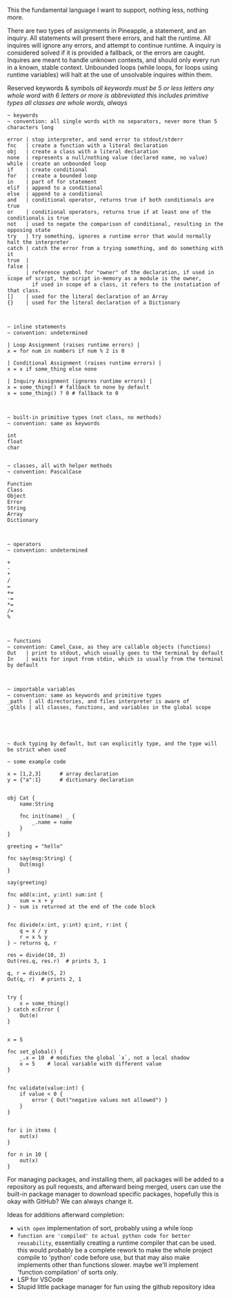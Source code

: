 This the fundamental language I want to support, nothing less, nothing more.

There are two types of assignments in Pineapple, a statement, and an inquiry.
All statements will present there errors, and halt the runtime.
All inquires will ignore any errors, and attempt to continue runtime.
A inquiry is considered solved if it is provided a fallback, or the errors are caught.
Inquires are meant to handle unknown contexts, and should only every run in a known, stable context.
Unbounded loops (while loops, for loops using runtime variables) will halt at the use of unsolvable inquires within them.

Reserved keywords & symbols
*all keywords must be 5 or less letters*
*any whole word with 6 letters or more is abbreviated*
*this includes primitive types*
*all classes are whole words, always*
```
~ keywords
~ convention: all single words with no separators, never more than 5 characters long

error | stop interpreter, and send error to stdout/stderr
fnc   | create a function with a literal declaration
obj   | create a class with a literal declaration
none  | represents a null/nothing value (declared name, no value)
while | create an unbounded loop
if    | create conditional
for   | create a bounded loop
in    | part of for statement
elif  | append to a conditional
else  | append to a conditional
and   | conditional operator, returns true if both conditionals are true
or    | conditional operators, returns true if at least one of the conditionals is true
not   | used to negate the comparison of conditional, resulting in the opposing state
try   | try something, ignores a runtime error that would normally halt the interpreter
catch | catch the error from a trying something, and do something with it
true  |
false |
_     | reference symbol for "owner" of the declaration, if used in scope of script, the script in-memory as a module is the owner,
        if used in scope of a class, it refers to the instatiation of that class.
[]    | used for the literal declaration of an Array
{}    | used for the literal declaration of a Dictionary



~ inline statements
~ convention: undetermined

| Loop Assignment (raises runtime errors) |
x = for num in numbers if num % 2 is 0

| Conditional Assignment (raises runtime errors) |
x = x if some_thing else none

| Inquiry Assignment (ignores runtime errors) |
x = some_thing() # fallback to none by default
x = some_thing() ? 0 # fallback to 0



~ built-in primitive types (not class, no methods)
~ convention: same as keywords

int
float
char


~ classes, all with helper methods
~ convention: PascalCase

Function
Class
Object
Error
String
Array
Dictionary



~ operators
~ convention: undetermined

+
-
*
/
=
+=
-=
*=
/=
%



~ functions
~ convention: Camel_Case, as they are callable objects (functions)
Out   | print to stdout, which usually goes to the terminal by default
In    | waits for input from stdin, which is usually from the terminal by default



~ importable variables
~ convention: same as keywords and primitive types
_path  | all directories, and files interpreter is aware of
_glbls | all classes, functions, and variables in the global scope





~ duck typing by default, but can explicitly type, and the type will be strict when used

~ some example code

x = [1,2,3]      # array declaration
y = {"a":1}      # dictionary declaration


obj Cat {
	name:String
	
	fnc init(name) _ {
		_.name = name
	}
}

greeting = "hello"

fnc say(msg:String) {
	Out(msg)
}

say(greeting)

fnc add(x:int, y:int) sum:int {
	sum = x + y
} ~ sum is returned at the end of the code block


fnc divide(x:int, y:int) q:int, r:int {
    q = x / y
    r = x % y
} ~ returns q, r

res = divide(10, 3)
Out(res.q, res.r)  # prints 3, 1

q, r = divide(5, 2)
Out(q, r)  # prints 2, 1


try {
	x = some_thing()
} catch e:Error {
	Out(e)
}


x = 5

fnc set_global() {
    _.x = 10  # modifies the global `x`, not a local shadow
    x = 5    # local variable with different value
}


fnc validate(value:int) {
    if value < 0 {
        error { Out("negative values not allowed") }
    }
}


for i in items {
    out(x)
}

for n in 10 {
    out(x)
}

```

For managing packages, and installing them, all packages will be added to a repository as pull requests, and afterward being merged, users can use the built-in package manager to download specific packages, hopefully this is okay with GitHub? We can always change it.


Ideas for additions afterward completion:
 - `with open` implementation of sort, probably using a while loop
 - `function are 'compiled' to actual python code for better reusability`, essentially creating a runtime compiler that can be used. this would probably be a complete rework to make the whole project compile to 'python' code before use, but that may also make implements other than functions slower. maybe we'll implement 'function compilation' of sorts only.
 - LSP for VSCode
 - Stupid little package manager for fun using the github repository idea